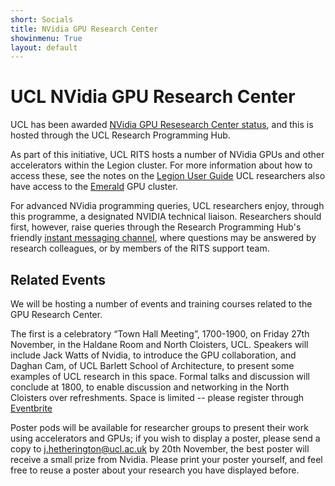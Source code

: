 ```yaml
---
short: Socials
title: NVidia GPU Research Center
showinmenu: True
layout: default
---
```


UCL NVidia GPU Research Center
==============================

UCL has been awarded [NVidia GPU Resesearch Center status](https://www.engineering.ucl.ac.uk/news/ucl-named-an-nvidia-gpu-research-centre/), and this is hosted through the UCL Research Programming Hub.

As part of this initiative, UCL RITS hosts a number of NVidia GPUs and other accelerators within the Legion cluster.
For more information about how to access these, see the notes on the
[Legion User Guide](https://wiki.rc.ucl.ac.uk/wiki/Legion_GPU_nodes) UCL researchers also have access to
the [Emerald](https://wiki.rc.ucl.ac.uk/wiki/Emerald) GPU cluster.

For advanced NVidia programming queries, UCL researchers enjoy, through this programme,
a designated NVIDIA technical liaison. Researchers should first, however, raise queries through the Research Programming Hub's
friendly [instant messaging channel](https://ucl-programming-hub.slack.com/), where questions may be answered by
research colleagues, or by members of the RITS support team.

Related Events
--------------

We will be hosting a number of events and training courses related to the GPU Research Center.

The first is a celebratory “Town Hall Meeting”, 1700-1900, on Friday 27th November,
in the Haldane Room and North Cloisters, UCL. Speakers will include Jack Watts of Nvidia, 
to introduce the GPU collaboration, and Daghan Cam, of UCL Barlett School of Architecture, 
to present some examples of UCL research in this space. Formal talks and discussion will conclude at 1800, 
to enable discussion and networking in the North Cloisters
over refreshments. Space is limited -- please register through [Eventbrite](http://ucl-nvidia-town-hall.eventbrite.co.uk)

Poster pods will be available for researcher groups to present their work using 
accelerators and GPUs; if you wish to display a poster, please send a copy to j.hetherington@ucl.ac.uk by 20th November, 
the best poster will receive a small prize from Nvidia. Please print your poster yourself, and feel free to reuse a poster about your research you have displayed before.
